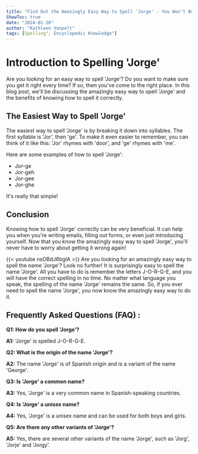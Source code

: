 ```yaml
---
title: "Find Out the Amazingly Easy Way to Spell 'Jorge' - You Won't Believe What Happens Next!"
ShowToc: true 
date: "2024-01-26"
author: "Kathleen Vanpelt" 
tags: [Spelling", Encyclopedic Knowledge"]
---
```

# Introduction to Spelling 'Jorge'

Are you looking for an easy way to spell 'Jorge'? Do you want to make sure you get it right every time? If so, then you've come to the right place. In this blog post, we'll be discussing the amazingly easy way to spell 'Jorge' and the benefits of knowing how to spell it correctly.

## The Easiest Way to Spell 'Jorge'

The easiest way to spell 'Jorge' is by breaking it down into syllables.  The first syllable is 'Jor', then 'ge'.  To make it even easier to remember, you can think of it like this: 'Jor' rhymes with 'door', and 'ge' rhymes with 'me'. 

Here are some examples of how to spell 'Jorge':

* Jor-ge
* Jor-geh
* Jor-gee
* Jor-ghe

It's really that simple!

## Conclusion

Knowing how to spell 'Jorge' correctly can be very beneficial. It can help you when you're writing emails, filling out forms, or even just introducing yourself. Now that you know the amazingly easy way to spell 'Jorge', you'll never have to worry about getting it wrong again!

{{< youtube nsOBdJ6bgIA >}} 
Are you looking for an amazingly easy way to spell the name 'Jorge'? Look no further! It is surprisingly easy to spell the name 'Jorge'. All you have to do is remember the letters J-O-R-G-E, and you will have the correct spelling in no time. No matter what language you speak, the spelling of the name 'Jorge' remains the same. So, if you ever need to spell the name 'Jorge', you now know the amazingly easy way to do it.

## Frequently Asked Questions (FAQ) :
**Q1: How do you spell 'Jorge'?**

**A1:** 'Jorge' is spelled J-O-R-G-E.

**Q2: What is the origin of the name 'Jorge'?**

**A2:** The name 'Jorge' is of Spanish origin and is a variant of the name 'George'.

**Q3: Is 'Jorge' a common name?**

**A3:** Yes, 'Jorge' is a very common name in Spanish-speaking countries.

**Q4: Is 'Jorge' a unisex name?**

**A4:** Yes, 'Jorge' is a unisex name and can be used for both boys and girls.

**Q5: Are there any other variants of 'Jorge'?**

**A5:** Yes, there are several other variants of the name 'Jorge', such as 'Jorg', 'Jorje' and 'Jorgy'.





